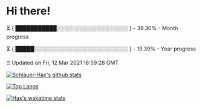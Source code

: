# Hi there!

⏳ { ███████████░░░░░░░░░░░░░░░░░░░ } - 39.30% - Month progress

⏳ { █████░░░░░░░░░░░░░░░░░░░░░░░░░ } - 19.39% - Year progress

⏰ Updated on Fri, 12 Mar 2021 18:59:28 GMT


[![Schlauer-Hax's github stats](https://github-readme-stats.vercel.app/api?username=Schlauer-Hax&show_icons=true&theme=dark&count_private=true)](https://github.com/Schlauer-Hax)


[![Top Langs](https://github-readme-stats.vercel.app/api/top-langs/?username=Schlauer-Hax&layout=compact&theme=dark)](https://github.com/Schlauer-Hax?tab=repositories)


[![Hax's wakatime stats](https://github-readme-stats.vercel.app/api/wakatime?username=Hax&theme=dark)](https://wakatime.com/@Hax)

